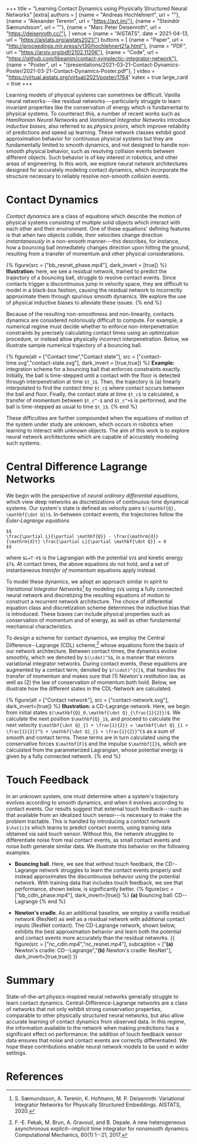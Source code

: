 +++
title = "Learning Contact Dynamics using Physically Structured Neural Networks"
[extra]
authors = [
    {name = "Andreas Hochlehnert", url = ""},
    {name = "Alexander Terenin", url = "https://avt.im/"},
    {name = "Steindór Sæmundsson", url = ""},
    {name = "Marc Peter Deisenroth", url = "https://deisenroth.cc/"},
]
venue = {name = "AISTATS", date = 2021-04-13, url = "https://aistats.org/aistats2021/"}
buttons = [
    {name = "Paper", url = "http://proceedings.mlr.press/v130/hochlehnert21a.html"},
    {name = "PDF", url = "https://arxiv.org/pdf/2102.11206"},
    {name = "Code", url = "https://github.com/libeanim/contact-symplectic-integrator-network"},
    {name = "Poster", url = "/presentations/2021-03-21-Contact-Dynamics-Poster/2021-03-21-Contact-Dynamics-Poster.pdf"},
]
video = "https://virtual.aistats.org/virtual/2021/poster/1764"
katex = true
large_card = true
+++

Learning models of physical systems can sometimes be difficult. 
Vanilla neural networks---like residual networks---particularly struggle to learn invariant properties like the conservation of energy which is fundamental to physical systems.
To counteract this, a number of recent works such as *Hamiltonian Neural Networks* and *Variational Integrator Networks* introduce *inductive biases*, also referred to as *physics priors*, which improve reliability of predictions and speed up learning.
These network classes exhibit good approximation behavior for continuous physical systems but they are fundamentally limited to smooth dynamics, and not designed to handle non-smooth physical behavior, such as resolving collision events between different objects.
Such behavior is of key interest in robotics, and other areas of engineering.
In this work, we explore neural network architectures designed for accurately modeling contact dynamics, which incorporate the structure necessary to reliably resolve non-smooth collision events.

# Contact Dynamics 

*Contact dynamics* are a class of equations which describe the motion of physical systems consisting of multiple solid objects which interact with each other and their environment.
One of these equations' defining features is that when two objects collide, their velocities change direction *instantaneously* in a non-smooth manner---this describes, for instance, how a bouncing ball immediately changes direction upon hitting the ground, resulting from a transfer of momentum and other physical considerations.


{% figure(src = ["bb_resnet_phase.mp4"], dark_invert = [true]) %}
**Illustration:** here, we see a residual network, trained to predict the trajectory of a bouncing ball, struggle to resolve contact events. Since contacts trigger a discontinuous jump in velocity space, they are difficult to model in a black-box fashion, causing the residual network to incorrectly approximate them through spurious smooth dynamics. We explore the use of physical inductive biases to alleviate these issues.
{% end %}


Because of the resulting non-smoothness and non-linearity, contacts dynamics are considered notoriously difficult to compute. 
For example, a numerical regime must decide whether to enforce non-interpenetration constraints by precisely calculating contact times using an optimization procedure, or instead allow physically incorrect interpenetration.
Below, we illustrate sample numerical trajectory of a bouncing ball.


{% figure(alt = ["Contact time","Contact state"], src = ["contact-time.svg","contact-state.svg"], dark_invert = [true,true]) %}
**Example:** integration scheme for a bouncing ball that enforces constraints exactly. Initially, the ball is time-stepped until a contact with the floor is detected through interpenetration at time `$t_1$`. Then, the trajectory is (a) linearly interpolated to find the *contact time* `$t_c$` where contact occurs between the ball and floor. Finally, the contact state at time `$t_c$` is calculated, a transfer of momentum between `$t_c^-$` and `$t_c^+$` is performed, and the ball is time-stepped as usual to time `$t_1$`.
{% end %}


These difficulties are further compounded when the equations of motion of the system under study are unknown, which occurs in robotics when learning to interact with unknown objects.
The aim of this work is to explore neural network architectures which are capable of accurately modeling such systems.

# Central Difference Lagrange Networks

We begin with the perspective of *neural ordinary differential equations*, which view deep networks as discretizations of continuous-time dynamical systems.
Our system's state is defined as velocity pairs `$(\mathbf{Q}, \mathbf{\dot Q})$`. In-between contact events, the trajectories follow the *Euler-Lagrange equations*

```
$$
\frac{\partial L}{\partial \mathbf{Q}} - \frac{\mathrm{d}}{\mathrm{d}t} \frac{\partial L}{\partial \mathbf{\dot Q}} = 0
$$
```

where `$L=T-V$` is the Lagrangian with the potential `$V$` and kinetic energy `$T$`.
At contact times, the above equations do not hold, and a set of instantaneous *transfer of momentum* equations apply instead.

To model these dynamics, we adopt an approach similar in spirit to *Variational Integrator Networks*[^vins] by modeling `$V$` using a fully connected neural network and discretizing the resulting equations of motion to construct a recurrent network architecture.
The choice of differential equation class and discretization scheme determines the inductive bias that is introduced. 
These biases can include physical properties such as conservation of momentum and of energy, as well as other fundamental mechanical characteristics.

To design a scheme for contact dynamics, we employ the Central Difference--Lagrange (CDL) scheme,[^cdl] whose equations form the basis of our network architecture.
Between contact times, the dynamics evolve smoothly, which we denoted by `$(\cdot)^S$`, in a manner that mirrors variational integrator networks.
During contact events, these equations are augmented by a contact term, denoted by `$(\cdot)^{C}$`, that handles the transfer of momentum and makes sure that (1) Newton's restitution law, as well as (2) the law of conservation of momentum both hold.
Below, we illustrate how the different states in the CDL-Network are calculated.


{% figure(alt = ["Contact network"], src = ["contact-network.svg"], dark_invert=[true]) %}
**Illustration:** a CD-Lagrange network. 
Here, we begin from initial states `$(\mathbf{Q}_0,\mathbf{\dot Q}_{\frac{1}{2}})$`. 
We calculate the next position `$\mathbf{Q}_1$`, and proceed to calculate the next velocity `$\mathbf{\dot Q}_{1 + \frac{1}{2}} = \mathbf{\dot Q}_{1 + \frac{1}{2}}^S + \mathbf{\dot Q}_{1 + \frac{1}{2}}^C$` as a sum of smooth and contact terms.
These terms are in turn calculated using the conservative forces `$\mathbf{F}$` and the impulse `$\mathbf{I}$`, which are calculated from the parameterized Lagrangian, whose potential energy is given by a fully connected network.
{% end %}


# Touch Feedback

In an unknown system, one must determine when a system's trajectory evolves according to smooth dynamics, and when it evolves according to contact events.
Our results suggest that external touch feedback---such as that available from an idealized touch sensor---is necessary to make the problem tractable. 
This is handled by introducing a *contact network* `$\hat{c}$` which learns to predict contact events, using training data obtained via said touch sensor.
Without this, the network struggles to differentiate noise from real contact events, as small contact events and noise both generate similar data.
We illustrate this behavior on the following examples.

* **Bouncing ball**. Here, we see that without touch feedback, the CD--Lagrange network struggles to learn the contact events properly and instead approximates the discontinuous behavior using the potential network.
With training data that includes touch feedback, we see that performance, shown below, is significantly better.
{% figure(src = ["bb_cdln_phase.mp4"], dark_invert=[true]) %}
**(a)** Bouncing ball: CD--Lagrange
{% end %}


* **Newton's cradle**. As an additional baseline, we employ a vanilla residual network (ResNet) as well as a residual network with additional contact inputs (ResNet contact).
The CD-Lagrange network, shown below, exhibits the best approximation behavior and learn both the potential and contact events more accurately than the residual networks.
{{ figure(src = ["nc_cdln.mp4","nc_resnet.mp4"], subcaption = ["**(a)** Newton's cradle: CD--Lagrange","**(b)** Newton's cradle: ResNet"], dark_invert=[true,true]) }}


# Summary

State-of-the-art physics-inspired neural networks generally struggle to learn contact dynamics.
Central-Difference-Lagrange networks are a class of networks that not only exhibit strong conservation properties, comparable to other physically structured neural networks, but also allow accurate learning of contact dynamics from observed data.
In this regime, the information available to the network when making predictions has a significant effect on performance: the addition of touch feedback sensor data ensures that noise and contact events are correctly differentiated.
We hope these contributions enable neural network models to be used in wider settings.

# References

[^vins]: S. Sæmundsson, A. Terenin, K. Hofmann, M. P. Deisenroth. Variational Integrator Networks for Physically Structured Embeddings. AISTATS, 2020.

[^cdl]: F.-E. Fekak, M. Brun, A. Gravouil, and B. Depale. A new heterogeneous asynchronous explicit--implicit time integrator for nonsmooth dynamics. Computational Mechanics, 60(1):1--21, 2017.